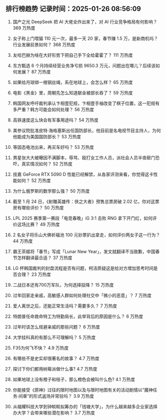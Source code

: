 
## 排行榜趋势 记录时间：2025-01-26 08:56:09
  
  1. 国产之光 DeepSeek 把 AI 大佬全炸出来了，对 AI 行业竞争格局有何影响？ 369 万热度
    
  2. 女子称上门喂猫 110 元一次，最多一天 20 家，春节赚 1.5 万，是新商机吗？行业发展前景如何？ 368 万热度
    
  3. 友哈巴赫为啥在大好形势下把自己手下全给霍霍了？ 111 万热度
    
  4. 东方甄选 6 个月持续经营业务净亏损 9650.3 万元，问题出在哪儿？后续该如何发展？ 87 万热度
    
  5. 如果给月球绑一根钢丝绳，系在地球上，会怎么样？ 65 万热度
    
  6. 电影《黑金》里，周朝先怎么知道献金被部长吞了？ 59 万热度
    
  7. 韩国网友呼吁裁判承认卞相壹犯规，卞相壹手袖改变了棋子位置，这一犯规有多严重？韩方可能会如何处理？ 56 万热度
    
  8. 高铁速度这么快会有军事用途吗？ 54 万热度
    
  9. 美参议院批准皮特·海格塞斯出任国防部长，他目前是名电视节目主持人，为何他能成为美国国防部长？ 53 万热度
    
  10. 等固态电池出来，再买车好吗？ 53 万热度
    
  11. 男星张大大被曝因不满脚本，辱骂、殴打女工作人员，派社会人员半夜砸门恐吓，真实情况如何？ 52 万热度
    
  12. 技嘉 GeForce RTX 5090 D 性能已经解禁，从各家评测来看，你觉得这卡性能如何？ 52 万热度
    
  13. 为什么俄罗斯的数学那么强？ 50 万热度
    
  14. 截至 1 月 24 日，《射雕英雄传：侠之大者》预售总票房破 2.02 亿，你对这票房有哪些评价？ 50 万热度
    
  15. LPL 2025 赛季第一赛段「电竞春晚」iG 3:1 击败 RNG 拿下开门红，如何评价这场比赛？ 49 万热度
    
  16. 2 名女子将乐山大佛祈福池 100 元钞票扒出拿走，如何评价两女子这一行为？ 44 万热度
    
  17. 霸王茶姬将「春节」写成「Lunar New Year」，发文就翻译不当致歉，中国春节怎样翻译最合适？ 37 万热度
    
  18. LG 杯韩国裁判的封盘流程是否有问题，柯洁质疑这是给对方增加思考时间是否合理？ 23 万热度
    
  19. 二战日本还有700万军队，为何选择投降？ 15 万热度
    
  20. 过年回家走亲戚，高敏感人群如何处理社交中「微小的恶意」？ 7 万热度
    
  21. 爱人离世之后，还能正常生活吗？需要多久？ 7 万热度
    
  22. 特朗普任命救命特工为特勤局长，此举背后的原因是什么？ 6 万热度
    
  23. 过年时该怎么规避亲戚的那些问题？ 6 万热度
    
  24. 大学挂科真的有那么不可理解吗？ 5 万热度
    
  25. F35为何飞不快？ 4.9 万热度
    
  26. 有哪些不是史实却很著名的故事？ 4.7 万热度
    
  27. 探讨下你们都用树莓派做什么事? 4.7 万热度
    
  28. 如果地球上没有橙子和桔子，那么橙色会被叫什么色? 4.1 万热度
    
  29. 你能接受《原神》过往的限时地图以及与限时地图有关的活动剧情以“魔神任务·间章”的形式返场并常驻吗？ 3.9 万热度
    
  30. 从福耀科技大学到钟睒睒拟筹办的「钱塘大学」，为什么越来越多企业家选择办大学？会带来哪些潜在影响？ 3.7 万热度
    